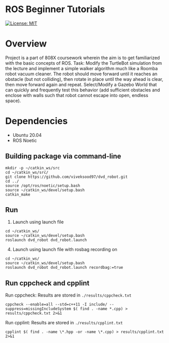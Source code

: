 # ROS Beginner Tutorials
[![License: MIT](https://img.shields.io/badge/License-MIT-Default.svg)](https://opensource.org/licenses/MIT)

# Overview
Project is a part of 808X coursework wherein the aim is to get familiarized with the basic concepts of ROS.
Task: Modify the TurtleBot simulation from the lecture and implement a simple walker algorithm much like a Roomba robot vacuum cleaner. The robot should move forward until it reaches an obstacle (but not colliding), then rotate in place until the way ahead is clear, then move forward again and repeat. Select/Modify a Gazebo World that can quickly and frequently test this behavior (add sufficient obstacles and enclose with walls such that robot cannot escape into open, endless space).


# Dependencies
- Ubuntu 20.04
- ROS Noetic

## Building package via command-line
```
mkdir -p ~/catkin_ws/src
cd ~/catkin_ws/src/
git clone https://github.com/viveksood97/dvd_robot.git
cd ../
source /opt/ros/noetic/setup.bash
source ~/catkin_ws/devel/setup.bash
catkin_make
```
## Run
1. Launch using launch file
```
cd ~/catkin_ws/
source ~/catkin_ws/devel/setup.bash
roslaunch dvd_robot dvd_robot.launch
```

4. Launch using launch file with rosbag recording on
```
cd ~/catkin_ws/
source ~/catkin_ws/devel/setup.bash
roslaunch dvd_robot dvd_robot.launch recordbag:=true
```

## Run cppcheck and cpplint
Run cppcheck: Results are stored in `./results/cppcheck.txt` 
```
cppcheck --enable=all --std=c++11 -I include/ --suppress=missingIncludeSystem $( find . -name *.cpp) > results/cppcheck.txt 2>&1
```

Run cpplint: Results are stored in `./results/cpplint.txt`
```
cpplint $( find . -name \*.hpp -or -name \*.cpp) > results/cpplint.txt 2>&1
```
